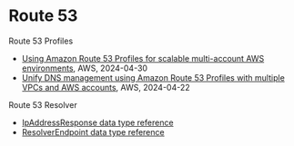 # Route 53

Route 53 Profiles
- [Using Amazon Route 53 Profiles for scalable multi-account AWS environments](https://aws.amazon.com/blogs/networking-and-content-delivery/using-amazon-route-53-profiles-for-scalable-multi-account-aws-environments/), AWS, 2024-04-30
- [Unify DNS management using Amazon Route 53 Profiles with multiple VPCs and AWS accounts](https://aws.amazon.com/blogs/aws/unify-dns-management-using-amazon-route-53-profiles-with-multiple-vpcs-and-aws-accounts/), AWS, 2024-04-22

Route 53 Resolver
- [IpAddressResponse data type reference](https://docs.aws.amazon.com/Route53/latest/APIReference/API_route53resolver_IpAddressResponse.html)
- [ResolverEndpoint data type reference](https://docs.aws.amazon.com/Route53/latest/APIReference/API_route53resolver_ResolverEndpoint.html)
